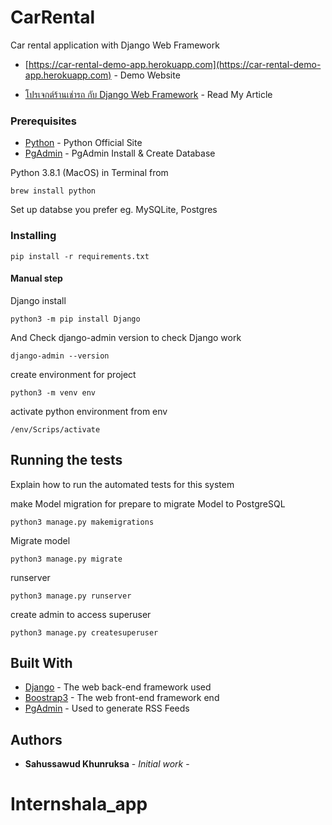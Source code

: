 # CarRental

Car rental application with Django Web Framework

* [https://car-rental-demo-app.herokuapp.com](https://car-rental-demo-app.herokuapp.com) - Demo Website

* [โปรเจกต์ร้านเช่ารถ กับ Django Web Framework](https://poundsahussawud.medium.com/%E0%B9%82%E0%B8%9B%E0%B8%A3%E0%B9%80%E0%B8%88%E0%B9%87%E0%B8%84%E0%B8%A3%E0%B9%89%E0%B8%B2%E0%B8%99%E0%B9%80%E0%B8%8A%E0%B9%88%E0%B8%B2%E0%B8%A3%E0%B8%96-%E0%B8%81%E0%B8%B1%E0%B8%9A-django-web-framework-4e2788e1d7c2) - Read My Article


### Prerequisites

* [Python]( https://www.python.org ) - Python Official Site
* [PgAdmin]( https://www.pgadmin.org/ ) - PgAdmin Install & Create Database

Python 3.8.1 (MacOS) in Terminal from 
```
brew install python
```
Set up databse you prefer eg. MySQLite, Postgres

### Installing

```
pip install -r requirements.txt
```

#### Manual step

Django install

```
python3 -m pip install Django
```

And Check django-admin version to check Django work

```
django-admin --version
```

create environment for project

```
python3 -m venv env
```

activate python environment from env

```
/env/Scrips/activate
```

## Running the tests

Explain how to run the automated tests for this system

make Model migration for prepare to migrate Model to PostgreSQL
```
python3 manage.py makemigrations
```
Migrate model
```
python3 manage.py migrate
```
runserver
```
python3 manage.py runserver
```
create admin to access superuser
```
python3 manage.py createsuperuser
```


## Built With

* [Django](https://getbootstrap.com/) - The web back-end framework used
* [Boostrap3](https://getbootstrap.com/) - The web front-end framework end
* [PgAdmin](https://www.pgadmin.org/) - Used to generate RSS Feeds



## Authors

* **Sahussawud Khunruksa** - *Initial work* - 

# Internshala_app
